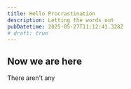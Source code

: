 ```yaml
---
title: Hello Procrastination
description: Letting the words out
pubDatetime: 2025-05-27T11:12:41.328Z
# draft: true
---
```


## Now we are here

There aren't any
